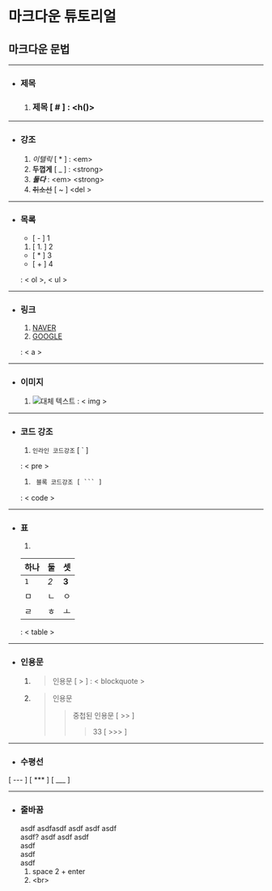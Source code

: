 # 마크다운 튜토리얼

## 마크다운 문법
---
- ### 제목
    1. ### 제목 [ &#35; ] : &#60;h()&#62;  

---

- ### 강조

    1. *이텔릭* [ &#42; ] : &#60;em&#62;
    1. __두껍게__ [ &#95; ] : &#60;strong&#62;
    1. **_둘다_** : &#60;em&#62; &#60;strong&#62;
    1. ~~취소선~~ [ &#126; ] &#60;del &#62;

---
- ### 목록
    - [ &#45; ] 1
    1. [ 1&#46; ] 2
    * [ &#42; ] 3
    + [ &#43; ] 4  
  
  : &#60; ol &#62;, &#60; ul &#62;
---
- ### 링크
    1. [NAVER](https://www.naver.com/)
    2. [GOOGLE][구글링크]

    [구글링크]: https://www.google.com/

  : &#60; a &#62;
---
- ### 이미지    
    1. ![대체 텍스트](https://avatars3.githubusercontent.com/u/42149645?s=60&v=4)
      : &#60; img &#62;
---
- ### 코드 강조

    1. `인라인 코드강조` [ 	&#96; ] 
    
    : &#60; pre &#62;
    1. ```html
        블록 코드강조 [ ``` ]
    : &#60; code &#62;
---
- ### 표

    1. 
    |하나|둘|셋|
    |---|---|---|
    |`1`|*2*|__3__|
    ㅁ|ㄴ|ㅇ
    |ㄹ|ㅎ|ㅗ
    : &#60; table &#62;

---
- ### 인용문

    1. >인용문 [ > ] : &#60; blockquote &#62;
    2. >인용문
        >>중첩된 인용문 [ >> ]
        >>> 33 [ >>> ]  
---
- ### 수평선
[ --- ]
[ *** ]
[ ___ ]

---
- ### 줄바꿈
  asdf  asdfasdf  asdf  asdf
    asdf  
      asdf?
       asdf
       asdf  asdf  
       asdf
       <br>
       asdf<br>asdf
    1. space 2 + enter
    2. &#60;br>